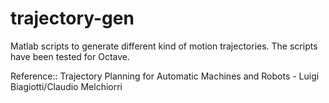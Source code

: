 # trajectory-gen
Matlab scripts to generate different kind of motion trajectories.
The scripts have been tested for Octave.

Reference:: Trajectory Planning for Automatic Machines and Robots - Luigi Biagiotti/Claudio Melchiorri

